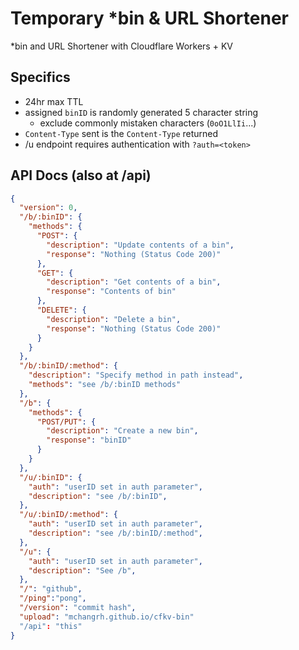 # Temporary *bin & URL Shortener
*bin and URL Shortener with Cloudflare Workers + KV

## Specifics
- 24hr max TTL
- assigned `binID` is randomly generated 5 character string
  - exclude commonly mistaken characters (`0oO1LlIi`...)
- `Content-Type` sent is the `Content-Type` returned
- /u endpoint requires authentication with `?auth=<token>`

## API Docs (also at /api)
```json
{
  "version": 0,
  "/b/:binID": {
    "methods": {
      "POST": {
        "description": "Update contents of a bin",
        "response": "Nothing (Status Code 200)"
      },
      "GET": {
        "description": "Get contents of a bin",
        "response": "Contents of bin"
      },
      "DELETE": {
        "description": "Delete a bin",
        "response": "Nothing (Status Code 200)"  
      }
    }
  },
  "/b/:binID/:method": {
    "description": "Specify method in path instead",
    "methods": "see /b/:binID methods"
  },
  "/b": {
    "methods": {
      "POST/PUT": {
        "description": "Create a new bin",
        "response": "binID"
      }
    }
  },
  "/u/:binID": {
    "auth": "userID set in auth parameter",
    "description": "see /b/:binID",
  },
  "/u/:binID/:method": {
    "auth": "userID set in auth parameter",
    "description": "see /b/:binID/:method",
  },
  "/u": {
    "auth": "userID set in auth parameter",
    "description": "See /b",
  },
  "/": "github",
  "/ping":"pong",
  "/version": "commit hash",
  "upload": "mchangrh.github.io/cfkv-bin"
  "/api": "this"
}
```
